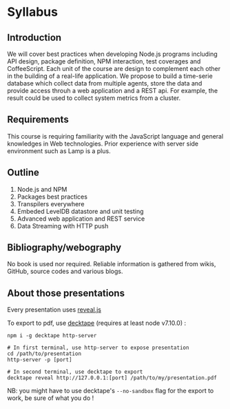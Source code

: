 # Syllabus

## Introduction

We will cover best practices when developing Node.js programs including API design, package definition, NPM interaction, test coverages and CoffeeScript. Each unit of the course are design to complement each other in the building of a real-life application. We propose to build a time-serie database which collect data from multiple agents, store the data and provide access throuh a web application and a REST api. For example, the result could be used to collect system metrics from a cluster.

## Requirements

This course is requiring familiarity with the JavaScript language and general knowledges in Web technologies. Prior experience with server side environment such as Lamp is a plus.

## Outline

1.  Node.js and NPM
2.  Packages best practices
3.  Transpilers everywhere
4.  Embeded LevelDB datastore and unit testing   
5.  Advanced web application and REST service   
6.  Data Streaming with HTTP push   

## Bibliography/webography

No book is used nor required. Reliable information is gathered from wikis, GitHub, source codes and various blogs.

## About those presentations

Every presentation uses [reveal.js](https://github.com/hakimel/reveal.js/)

To export to pdf, use [decktape](https://github.com/astefanutti/decktape) (requires at least node v7.10.0) :

```
npm i -g decktape http-server

# In first terminal, use http-server to expose presentation
cd /path/to/presentation
http-server -p [port]

# In second terminal, use decktape to export
decktape reveal http://127.0.0.1:[port] /path/to/my/presentation.pdf
```

NB: you might have to use decktape's `--no-sandbox` flag for the export to work, be sure of what you do !
